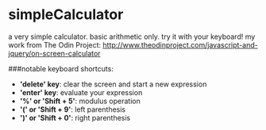 simpleCalculator
================

a very simple calculator. basic arithmetic only. try it with your keyboard!
my work from The Odin Project: <http://www.theodinproject.com/javascript-and-jquery/on-screen-calculator>

###notable keyboard shortcuts:
* **'delete' key**: clear the screen and start a new expression
* **'enter' key**: evaluate your expression
* **'%' or 'Shift + 5'**: modulus operation
* **'(' or 'Shift + 9'**: left parenthesis
* **')' or 'Shift + 0'**: right parenthesis
